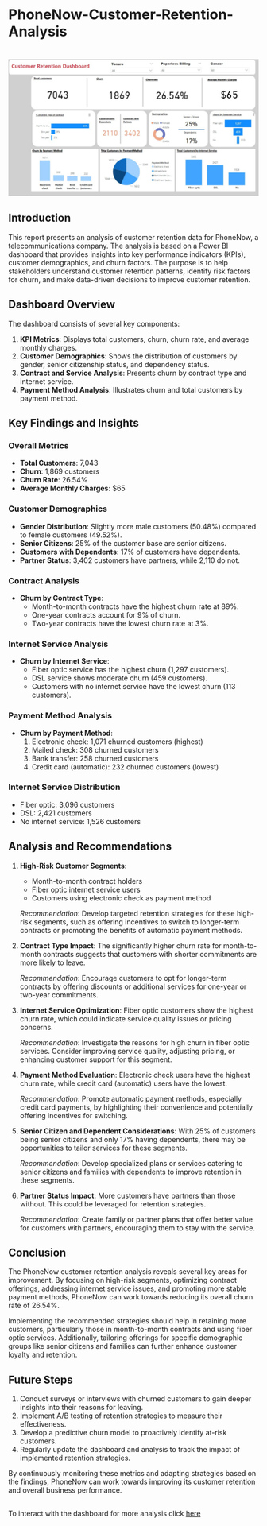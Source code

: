 # PhoneNow-Customer-Retention-Analysis

#
![Dashboard](https://github.com/sanmyyung/PhoneNow-Customer-Retention-Analysis/blob/main/Dashboard..JPG)

## Introduction
This report presents an analysis of customer retention data for PhoneNow, a telecommunications company. The analysis is based on a Power BI dashboard that provides insights into key performance indicators (KPIs), customer demographics, and churn factors. The purpose is to help stakeholders understand customer retention patterns, identify risk factors for churn, and make data-driven decisions to improve customer retention.

## Dashboard Overview
The dashboard consists of several key components:
1. **KPI Metrics**: Displays total customers, churn, churn rate, and average monthly charges.
2. **Customer Demographics**: Shows the distribution of customers by gender, senior citizenship status, and dependency status.
3. **Contract and Service Analysis**: Presents churn by contract type and internet service.
4. **Payment Method Analysis**: Illustrates churn and total customers by payment method.

## Key Findings and Insights

### Overall Metrics
- **Total Customers**: 7,043
- **Churn**: 1,869 customers
- **Churn Rate**: 26.54%
- **Average Monthly Charges**: $65

### Customer Demographics
- **Gender Distribution**: Slightly more male customers (50.48%) compared to female customers (49.52%).
- **Senior Citizens**: 25% of the customer base are senior citizens.
- **Customers with Dependents**: 17% of customers have dependents.
- **Partner Status**: 3,402 customers have partners, while 2,110 do not.

### Contract Analysis
- **Churn by Contract Type**:
  - Month-to-month contracts have the highest churn rate at 89%.
  - One-year contracts account for 9% of churn.
  - Two-year contracts have the lowest churn rate at 3%.

### Internet Service Analysis
- **Churn by Internet Service**:
  - Fiber optic service has the highest churn (1,297 customers).
  - DSL service shows moderate churn (459 customers).
  - Customers with no internet service have the lowest churn (113 customers).

### Payment Method Analysis
- **Churn by Payment Method**:
  1. Electronic check: 1,071 churned customers (highest)
  2. Mailed check: 308 churned customers
  3. Bank transfer: 258 churned customers
  4. Credit card (automatic): 232 churned customers (lowest)

### Internet Service Distribution
- Fiber optic: 3,096 customers
- DSL: 2,421 customers
- No internet service: 1,526 customers

## Analysis and Recommendations

1. **High-Risk Customer Segments**:
   - Month-to-month contract holders
   - Fiber optic internet service users
   - Customers using electronic check as payment method
   
   *Recommendation*: Develop targeted retention strategies for these high-risk segments, such as offering incentives to switch to longer-term contracts or promoting the benefits of automatic payment methods.

2. **Contract Type Impact**:
   The significantly higher churn rate for month-to-month contracts suggests that customers with shorter commitments are more likely to leave.
   
   *Recommendation*: Encourage customers to opt for longer-term contracts by offering discounts or additional services for one-year or two-year commitments.

3. **Internet Service Optimization**:
   Fiber optic customers show the highest churn rate, which could indicate service quality issues or pricing concerns.
   
   *Recommendation*: Investigate the reasons for high churn in fiber optic services. Consider improving service quality, adjusting pricing, or enhancing customer support for this segment.

4. **Payment Method Evaluation**:
   Electronic check users have the highest churn rate, while credit card (automatic) users have the lowest.
   
   *Recommendation*: Promote automatic payment methods, especially credit card payments, by highlighting their convenience and potentially offering incentives for switching.

5. **Senior Citizen and Dependent Considerations**:
   With 25% of customers being senior citizens and only 17% having dependents, there may be opportunities to tailor services for these segments.
   
   *Recommendation*: Develop specialized plans or services catering to senior citizens and families with dependents to improve retention in these segments.

6. **Partner Status Impact**:
   More customers have partners than those without. This could be leveraged for retention strategies.
   
   *Recommendation*: Create family or partner plans that offer better value for customers with partners, encouraging them to stay with the service.

## Conclusion
The PhoneNow customer retention analysis reveals several key areas for improvement. By focusing on high-risk segments, optimizing contract offerings, addressing internet service issues, and promoting more stable payment methods, PhoneNow can work towards reducing its overall churn rate of 26.54%. 

Implementing the recommended strategies should help in retaining more customers, particularly those in month-to-month contracts and using fiber optic services. Additionally, tailoring offerings for specific demographic groups like senior citizens and families can further enhance customer loyalty and retention.

## Future Steps
1. Conduct surveys or interviews with churned customers to gain deeper insights into their reasons for leaving.
2. Implement A/B testing of retention strategies to measure their effectiveness.
3. Develop a predictive churn model to proactively identify at-risk customers.
4. Regularly update the dashboard and analysis to track the impact of implemented retention strategies.

By continuously monitoring these metrics and adapting strategies based on the findings, PhoneNow can work towards improving its customer retention and overall business performance.
##
To interact with the dashboard for more analysis click [here](https://app.powerbi.com/view?r=eyJrIjoiM2Q1NmNjZjItYWZiOC00YjMxLWI3MmEtYjJjMGY3OTIzY2Q4IiwidCI6IjU3ZjM5NjcyLTEyMjgtNDhmMy05MmQ5LTM5MmQyYWRhYzY5OCJ9)
